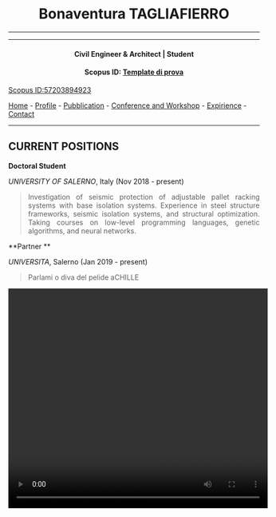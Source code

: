 #  <center>Bonaventura TAGLIAFIERRO<center>
___
___
#### <center> Civil Engineer & Architect | Student <center>

#### <center>Scopus ID: [Template di prova](https://www.scopus.com) <center>
<a href="https://www.scopus.com/authid/detail.uri?authorId=57203894923">Scopus ID:57203894923</a> 

[Home](README.md) - [Profile](PAGES/PROFILE/profile.md) - [Pubblication](http://www.google.it) - [Conference and Workshop](http://www.google.it) - [Expirience](http://www.google.it) - [Contact](http://www.google.it) 

___



## CURRENT POSITIONS
**Doctoral Student**

*UNIVERSITY OF SALERNO*, Italy (Nov 2018 - present)
><P ALIGN="JUSTIFY"> Investigation of seismic protection of adjustable pallet racking systems with base isolation systems. Experience in steel structure frameworks, seismic isolation systems, and structural optimization. Taking courses on low-level programming languages, genetic algorithms, and neural networks.

**Partner ** 

*UNIVERSITA*, Salerno (Jan 2019 - present)
> <P ALIGN="JUSTIFY"> Parlami o diva del pelide aCHILLE<P ALIGN="JUSTIFY"> 

<video width="520" height="440" controls>
  <source src="VIDEO\movie.mp4" type="video/mp4">
  Your browser does not support the video tag.
</video>
